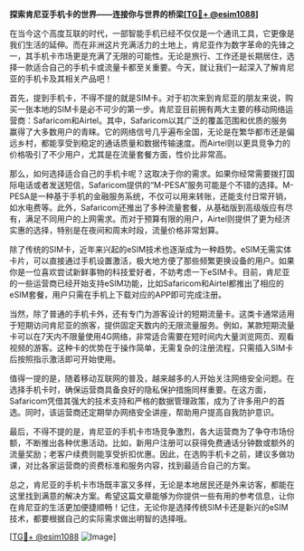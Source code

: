 **探索肯尼亚手机卡的世界——连接你与世界的桥梁[[TG💪+ @esim1088](https://t.me/s/esim1088)]**

在当今这个高度互联的时代，一部智能手机已经不仅仅是一个通讯工具，它更像是我们生活的延伸。而在非洲这片充满活力的土地上，肯尼亚作为数字革命的先锋之一，其手机卡市场更是充满了无限的可能性。无论是旅行、工作还是长期居住，选择一款适合自己的手机卡或流量卡都至关重要。今天，就让我们一起深入了解肯尼亚的手机卡及其相关产品吧！

首先，提到手机卡，不得不提的就是SIM卡。对于初次来到肯尼亚的朋友来说，购买一张本地的SIM卡是必不可少的第一步。肯尼亚目前拥有两大主要的移动网络运营商：Safaricom和Airtel。其中，Safaricom以其广泛的覆盖范围和优质的服务赢得了大多数用户的青睐。它的网络信号几乎遍布全国，无论是在繁华都市还是偏远乡村，都能享受到稳定的通话质量和数据传输速度。而Airtel则以更具竞争力的价格吸引了不少用户，尤其是在流量套餐方面，性价比非常高。

那么，如何选择适合自己的手机卡呢？这取决于你的需求。如果你经常需要拨打国际电话或者发送短信，Safaricom提供的“M-PESA”服务可能是个不错的选择。M-PESA是一种基于手机的金融服务系统，不仅可以用来转账，还能支付日常开销，如水电费等。此外，Safaricom还推出了多种流量套餐，从基础版到高级版应有尽有，满足不同用户的上网需求。而对于预算有限的用户，Airtel则提供了更为经济实惠的选择，特别是在夜间和周末时段，流量价格非常划算。

除了传统的SIM卡，近年来兴起的eSIM技术也逐渐成为一种趋势。eSIM无需实体卡片，可以直接通过手机设置激活，极大地方便了那些频繁更换设备的用户。如果你是一位喜欢尝试新鲜事物的科技爱好者，不妨考虑一下eSIM卡。目前，肯尼亚的一些运营商已经开始支持eSIM功能，比如Safaricom和Airtel都推出了相应的eSIM套餐，用户只需在手机上下载对应的APP即可完成注册。

当然，除了普通的手机卡外，还有专门为游客设计的短期流量卡。这类卡通常适用于短期访问肯尼亚的旅客，提供固定天数内的无限流量服务。例如，某款短期流量卡可以在7天内不限量使用4G网络，非常适合需要在短时间内大量浏览网页、观看视频的游客。这种卡的优势在于操作简单，无需复杂的注册流程，只需插入SIM卡后按照指示激活即可开始使用。

值得一提的是，随着移动互联网的普及，越来越多的人开始关注网络安全问题。在选择手机卡时，确保运营商具备良好的隐私保护措施同样重要。在这方面，Safaricom凭借其强大的技术支持和严格的数据管理政策，成为了许多用户的首选。同时，该运营商还定期举办网络安全讲座，帮助用户提高自我防护意识。

最后，不得不提的是，肯尼亚的手机卡市场竞争激烈，各大运营商为了争夺市场份额，不断推出各种优惠活动。比如，新用户注册可以获得免费通话分钟数或额外的流量奖励；老客户续费则能享受折扣优惠。因此，在选购手机卡之前，建议多做功课，对比各家运营商的资费标准和服务内容，找到最适合自己的方案。

总之，肯尼亚的手机卡市场既丰富又多样，无论是本地居民还是外来访客，都能在这里找到满意的解决方案。希望这篇文章能够为你提供一些有用的参考信息，让你在肯尼亚的生活更加便捷顺畅！记住，无论你是选择传统SIM卡还是新兴的eSIM技术，都要根据自己的实际需求做出明智的选择哦。

[[TG💪+ @esim1088](https://t.me/s/esim1088) ![Image](https://i.postimg.cc/4NQfJmqS/Snipaste-2025-05-13-00-14-12.png)]